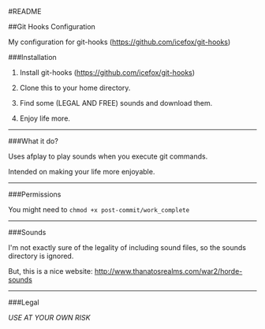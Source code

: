 #README

##Git Hooks Configuration

My configuration for git-hooks (<https://github.com/icefox/git-hooks>)

###Installation

1. Install git-hooks (<https://github.com/icefox/git-hooks>)

2. Clone this to your home directory.

3. Find some (LEGAL AND FREE) sounds and download them.

4. Enjoy life more.

---

###What it do?

Uses afplay to play sounds when you execute git commands.

Intended on making your life more enjoyable.

---

###Permissions

You might need to `chmod +x post-commit/work_complete`

---

###Sounds

I'm not exactly sure of the legality of including sound files, so the sounds directory is ignored.

But, this is a nice website:
<http://www.thanatosrealms.com/war2/horde-sounds>

---

###Legal

*USE AT YOUR OWN RISK*
